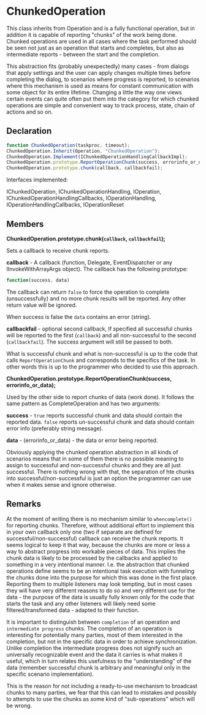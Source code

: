 # ChunkedOperation

This class inherits from Operation and is a fully functional operation, but in addition it is capable of reporting "chunks" of the work being done. Chunked operations are used in all cases where the task performed should be seen not just as an operation that starts and completes, but also as intermediate reports - between the start and the completion.

This abstraction fits (probably unexpectedly) many cases - from dialogs that apply settings and the user can apply changes multiple times before completing the dialog, to scenarios where progress is reported, to scenarios where this mechanism is used as means for constant communication with some object for its entire lifetime. Changing a little the way one views certain events can quite often put them into the category for which chunked operations are simple and convenient way to track process, state, chain of actions and so on.

## Declaration

```Javascript
function ChunkedOperation(taskproc, timeout);
ChunkedOperation.Inherit(Operation, "ChunkedOperation");
ChunkedOperation.Implement(IChunkedOperationHandlingCallbackImpl);
ChunkedOperation.prototype.ReportOperationChunk(success, errorinfo_or_data);
ChunkedOperation.prototype.chunk(callback, callbackfail);
```

Interfaces implemented:

IChunkedOperation, IChunkedOperationHandling, IOperation, IChunkedOperationHandlingCallbacks, IOperationHandling, IOperationHandlingCallbacks, IOperationReset

## Members

**ChunkedOperation.prototype.chunk(`callback`, `callbackfail`);**

Sets a callback to receive chunk reports.

**callback** - A callback (function, Delegate, EventDispatcher or any IInvokeWithArrayArgs object). The callback has the following prototype:

```Javascript
function(success, data)
```
The callback can return `false` to force the operation to complete (unsuccessfully) and no more chunk results will be reported. Any other return value will be ignored.

When success is false the `data` contains an error (string).

**callbackfail** - optional second callback, If specified all successful chunks will be reported to the first (`callback`) and all non-successful to the second (`callbackfail`). The success argument will still be passed to both.

What is successful chunk and what is non-successful is up to the code that calls `ReportOperationChunk` and corresponds to the specifics of the task. In other words this is up to the programmer who decided to use this approach.


**ChunkedOperation.prototype.ReportOperationChunk(success, errorinfo_or_data);**

Used by the other side to report chunks of data (work done). It follows the same pattern as CompleteOperation and has two arguments:

**success** - `true` reports successful chunk and data should contain the reported data. `false` reports un-successful chunk and data should contain error info (preferably string message).

**data** - (errorinfo_or_data) - the data or error being reported.

Obviously applying the chunked operation abstraction in all kinds of scenarios means that in some of them there is no possible meaning to assign to successful and non-successful chunks and they are all just successful. There is nothing wrong with that, the separation of hte chunks into successful/non-successful is just an option the programmer can use when it makes sense and ignore otherwise.

## Remarks

At the moment of writing there is no mechanism similar to `whencomplete()` for reporting chunks. Therefore, without additional effort to implement this in your own callback only one (two if separate are defined for successful/non-successful) callback can receive the chunk reports. It seems logical to keep it that way, because the chunks are more or less a way to abstract progress into workable pieces of data. This implies the chunk data is likely to be processed by the callbacks and applied to something in a very intentional manner. I.e. the abstraction that chunked operations define seems to be an intentional task execution with funneling the chunks done into the purpose for which this was done in the first place. Reporting them to multiple listeners may look tempting, but in most cases they will have very different reasons to do so and very different use for the data - the purpose of the data is usually fully known only for the code that starts the task and any other listeners will likely need some filtered/transformed data - adapted to their function.

It is important to distinguish between `completion` of an operation and `intermediate progress` chunks. The completion of an operation is interesting for potentially many parties, most of them interested in the completion, but not in the specific data in order to achieve synchronization. Unlike completion the intermediate progress does not signify such an universally recognizable event and the data it carries is what makes it useful, which in turn relates this usefulness to the "understanding" of the data (remember successful chunk is arbitrary and meaningful only in the specific scenario implementation).

This is the reason for not including a ready-to-use mechanism to broadcast chunks to many parties, we fear that this can lead to mistakes and possibly to attempts to use the chunks as some kind of "sub-operations" which will be wrong.




